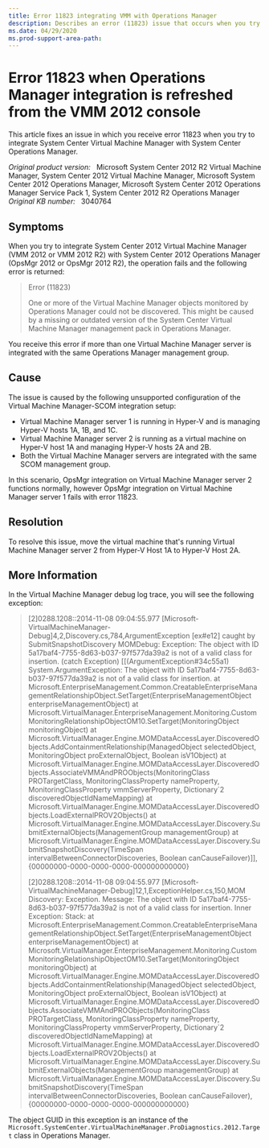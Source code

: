 ```yaml
---
title: Error 11823 integrating VMM with Operations Manager
description: Describes an error (11823) issue that occurs when you try to integrate VMM with System Center Operations Manager. A resolution is provided.
ms.date: 04/29/2020
ms.prod-support-area-path:
---
```

# Error 11823 when Operations Manager integration is refreshed from the VMM 2012 console

This article fixes an issue in which you receive error 11823 when you try to integrate System Center Virtual Machine Manager with System Center Operations Manager.

_Original product version:_ &nbsp; Microsoft System Center 2012 R2 Virtual Machine Manager, System Center 2012 Virtual Machine Manager, Microsoft System Center 2012 Operations Manager, Microsoft System Center 2012 Operations Manager Service Pack 1, System Center 2012 R2 Operations Manager  
_Original KB number:_ &nbsp; 3040764

## Symptoms

When you try to integrate System Center 2012 Virtual Machine Manager (VMM 2012 or VMM 2012 R2) with System Center 2012 Operations Manager (OpsMgr 2012 or OpsMgr 2012 R2), the operation fails and the following error is returned:

> Error (11823)
>
> One or more of the Virtual Machine Manager objects monitored by Operations Manager could not be discovered. This might be caused by a missing or outdated version of the System Center Virtual Machine Manager management pack in Operations Manager.

You receive this error if more than one Virtual Machine Manager server is integrated with the same Operations Manager management group.

## Cause

The issue is caused by the following unsupported configuration of the Virtual Machine Manager-SCOM integration setup:

- Virtual Machine Manager server 1 is running in Hyper-V and is managing Hyper-V hosts 1A, 1B, and 1C.
- Virtual Machine Manager server 2 is running as a virtual machine on Hyper-V host 1A and managing Hyper-V hosts 2A and 2B.
- Both the Virtual Machine Manager servers are integrated with the same SCOM management group.

In this scenario, OpsMgr integration on Virtual Machine Manager server 2 functions normally, however OpsMgr integration on Virtual Machine Manager server 1 fails with error 11823.

## Resolution

To resolve this issue, move the virtual machine that's running Virtual Machine Manager server 2 from Hyper-V Host 1A to Hyper-V Host 2A.

## More Information

In the Virtual Machine Manager debug log trace, you will see the following exception:

> [2]0288.1208::‎2014‎-‎11‎-‎08 09:04:55.977 [Microsoft-VirtualMachineManager-Debug]4,2,Discovery.cs,784,ArgumentException [ex#e12] caught by SubmitSnapshotDiscovery MOMDebug: Exception: The object with ID 5a17baf4-7755-8d63-b037-97f577da39a2 is not of a valid class for insertion. (catch Exception) [[(ArgumentException#34c55a1) System.ArgumentException: The object with ID 5a17baf4-7755-8d63-b037-97f577da39a2 is not of a valid class for insertion. at Microsoft.EnterpriseManagement.Common.CreatableEnterpriseManagementRelationshipObject.SetTarget(EnterpriseManagementObject enterpriseManagementObject) at Microsoft.VirtualManager.EnterpriseManagement.Monitoring.CustomMonitoringRelationshipObjectOM10.SetTarget(MonitoringObject monitoringObject) at Microsoft.VirtualManager.Engine.MOMDataAccessLayer.DiscoveredObjects.AddContainmentRelationship(ManagedObject selectedObject, MonitoringObject proExternalObject, Boolean isV1Object) at Microsoft.VirtualManager.Engine.MOMDataAccessLayer.DiscoveredObjects.AssociateVMMAndPROObjects(MonitoringClass PROTargetClass, MonitoringClassProperty nameProperty, MonitoringClassProperty vmmServerProperty, Dictionary`2 discoveredObjectIdNameMapping) at Microsoft.VirtualManager.Engine.MOMDataAccessLayer.DiscoveredObjects.LoadExternalPROV2Objects() at Microsoft.VirtualManager.Engine.MOMDataAccessLayer.Discovery.SubmitExternalObjects(ManagementGroup managementGroup) at Microsoft.VirtualManager.Engine.MOMDataAccessLayer.Discovery.SubmitSnapshotDiscovery(TimeSpan intervalBetweenConnectorDiscoveries, Boolean canCauseFailover)]],{00000000-0000-0000-0000-000000000000}
>
> [2]0288.1208::‎2014‎-‎11‎-‎08 09:04:55.977 [Microsoft-VirtualMachineManager-Debug]12,1,ExceptionHelper.cs,150,MOM Discovery: Exception. Message: The object with ID 5a17baf4-7755-8d63-b037-97f577da39a2 is not of a valid class for insertion. Inner Exception: Stack: at Microsoft.EnterpriseManagement.Common.CreatableEnterpriseManagementRelationshipObject.SetTarget(EnterpriseManagementObject enterpriseManagementObject) at Microsoft.VirtualManager.EnterpriseManagement.Monitoring.CustomMonitoringRelationshipObjectOM10.SetTarget(MonitoringObject monitoringObject) at Microsoft.VirtualManager.Engine.MOMDataAccessLayer.DiscoveredObjects.AddContainmentRelationship(ManagedObject selectedObject, MonitoringObject proExternalObject, Boolean isV1Object) at Microsoft.VirtualManager.Engine.MOMDataAccessLayer.DiscoveredObjects.AssociateVMMAndPROObjects(MonitoringClass PROTargetClass, MonitoringClassProperty nameProperty, MonitoringClassProperty vmmServerProperty, Dictionary`2 discoveredObjectIdNameMapping) at Microsoft.VirtualManager.Engine.MOMDataAccessLayer.DiscoveredObjects.LoadExternalPROV2Objects() at Microsoft.VirtualManager.Engine.MOMDataAccessLayer.Discovery.SubmitExternalObjects(ManagementGroup managementGroup) at Microsoft.VirtualManager.Engine.MOMDataAccessLayer.Discovery.SubmitSnapshotDiscovery(TimeSpan intervalBetweenConnectorDiscoveries, Boolean canCauseFailover),{00000000-0000-0000-0000-000000000000}

The object GUID in this exception is an instance of the `Microsoft.SystemCenter.VirtualMachineManager.ProDiagnostics.2012.Target` class in Operations Manager.
